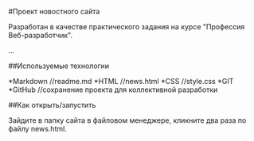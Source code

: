 #Проект новостного сайта

Разработан в качестве практического задания на курсе "Профессия Веб-разработчик".

...

##Используемые технологии

*Markdown //readme.md
*HTML //news.html
*CSS //style.css
*GIT
*GitHub //сохранение проекта для коллективной разработки

##Как открыть/запустить

Зайдите в папку сайта в файловом менеджере, кликните два раза по файлу news.html.